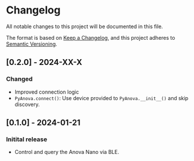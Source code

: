 # Changelog

All notable changes to this project will be documented in this file.

The format is based on [Keep a Changelog](https://keepachangelog.com/en/1.0.0/),
and this project adheres to [Semantic Versioning](https://semver.org/spec/v2.0.0.html).

## [0.2.0] - 2024-XX-X
### Changed
- Improved connection logic
- ``PyAnova.connect()``: Use device provided to `PyAnova.__init__()` and skip discovery.

## [0.1.0] - 2024-01-21
### Initital release
- Control and query the Anova Nano via BLE.
